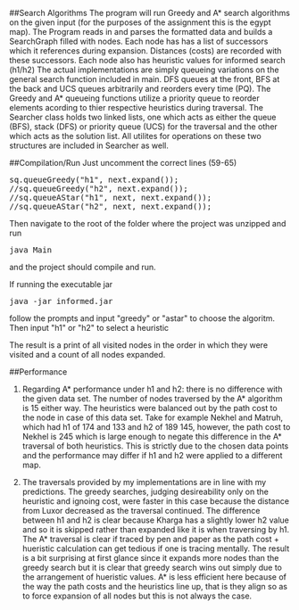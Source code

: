 ##Search Algorithms 
The program will run Greedy and A* search algorithms on the given input (for the purposes of the assignment this is the egypt map). The Program reads in and parses the formatted data and builds a SearchGraph filled with nodes. Each node has has a list of successors which it references during expansion. Distances (costs) are recorded with these successors. Each node also has heuristic values for informed search (h1/h2) The actual implementations are simply queueing variations on the general search function included in main. DFS queues at the front, BFS at the back and UCS queues arbitrarily and reorders every time (PQ). The Greedy and A* queueing functions utilize a priority queue to reorder elements acording to thier respective heuristics during traversal. The Searcher class holds two linked lists, one which acts as either the queue (BFS), stack (DFS) or priority queue (UCS) for the traversal and the other which acts as the solution list. All utilites for operations on these two structures are included in Searcher as well. 

##Compilation/Run
Just uncomment the correct lines (59-65)
<pre>
sq.queueGreedy("h1", next.expand());
//sq.queueGreedy("h2", next.expand());
//sq.queueAStar("h1", next, next.expand());
//sq.queueAStar("h2", next, next.expand());
</pre> 
Then navigate to the root of the folder where the project was unzipped and run 
<pre>java Main</pre>
and the project should compile and run. 

If running the executable jar 
<pre>java -jar informed.jar</pre> 
follow the prompts and input "greedy" or "astar" to choose the algoritm. Then input "h1" or "h2" to select a heuristic 

The result is a print of all visited nodes in the order in which they were visited and a count of all nodes expanded.

##Performance
1. Regarding A* performance under h1 and h2: there is no difference with the given data set. The number of nodes traversed by the A* algorithm is 15 either way. The heuristics were balanced out by the path cost to the node in case of this data set. Take for example Nekhel and Matruh, which had h1 of 174 and 133 and h2 of 189 145, however, the path cost to Nekhel is 245 which is large enough to negate this difference in the A* traversal of both heuristics. This is strictly due to the chosen data points and the performance may differ if h1 and h2 were applied to a different map.

2. The traversals provided by my implementations are in line with my predictions. The greedy searches, judging desireability only on the heuristic and ignoing cost, were faster in this case because the distance from Luxor decreased as the traversal continued. The difference between h1 and h2 is clear because Kharga has a slightly lower h2 value and so it is skipped rather than expanded like it is when traversing by h1. The A* traversal is clear if traced by pen and paper as the path cost + hueristic calculation can get tedious if one is tracing mentally. The result is a bit surprising at first glance since it expands more nodes than the greedy search but it is clear that greedy search wins out simply due to the arrangement of hueristic values. A* is less efficient here because of the way the path costs and the heuristics line up, that is they align so as to force expansion of all nodes but this is not always the case. 
